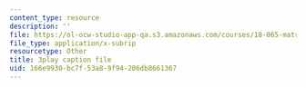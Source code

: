 ```yaml
---
content_type: resource
description: ''
file: https://ol-ocw-studio-app-qa.s3.amazonaws.com/courses/18-065-matrix-methods-in-data-analysis-signal-processing-and-machine-learning-spring-2018/166e9930bc7f53a89f94206db8661367_MuEW9pG9oxE.vtt
file_type: application/x-subrip
resourcetype: Other
title: 3play caption file
uid: 166e9930-bc7f-53a8-9f94-206db8661367
---
```

